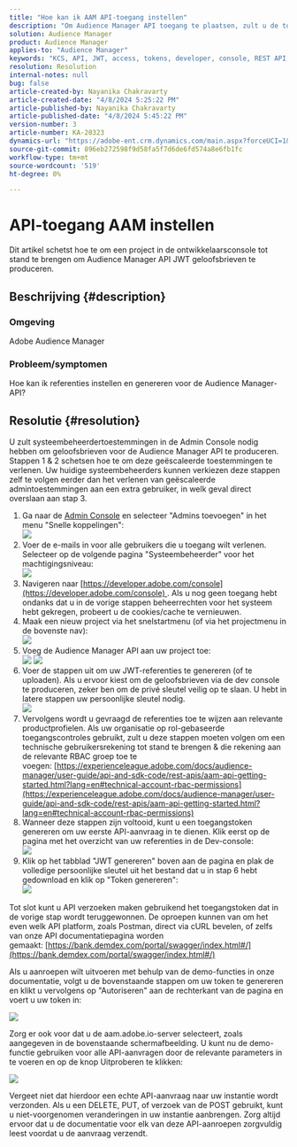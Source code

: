 ```yaml
---
title: "Hoe kan ik AAM API-toegang instellen"
description: "Om Audience Manager API toegang te plaatsen, zult u de toestemmingen van de systeembeheerder in de Admin Console nodig hebben."
solution: Audience Manager
product: Audience Manager
applies-to: "Audience Manager"
keywords: "KCS, API, JWT, access, tokens, developer, console, REST API, REST"
resolution: Resolution
internal-notes: null
bug: false
article-created-by: Nayanika Chakravarty
article-created-date: "4/8/2024 5:25:22 PM"
article-published-by: Nayanika Chakravarty
article-published-date: "4/8/2024 5:45:22 PM"
version-number: 3
article-number: KA-20323
dynamics-url: "https://adobe-ent.crm.dynamics.com/main.aspx?forceUCI=1&pagetype=entityrecord&etn=knowledgearticle&id=0807fdf9-ccf5-ee11-a1fe-6045bd006295"
source-git-commit: 896eb272598f9d58fa5f7d6de6fd574a8e6fb1fc
workflow-type: tm+mt
source-wordcount: '519'
ht-degree: 0%

---
```


# API-toegang AAM instellen


Dit artikel schetst hoe te om een project in de ontwikkelaarsconsole tot stand te brengen om Audience Manager API JWT geloofsbrieven te produceren.

## Beschrijving {#description}


### Omgeving

Adobe Audience Manager

### Probleem/symptomen

Hoe kan ik referenties instellen en genereren voor de Audience Manager-API?


## Resolutie {#resolution}


U zult systeembeheerdertoestemmingen in de Admin Console nodig hebben om geloofsbrieven voor de Audience Manager API te produceren. Stappen 1 &amp; 2 schetsen hoe te om deze geëscaleerde toestemmingen te verlenen. Uw huidige systeembeheerders kunnen verkiezen deze stappen zelf te volgen eerder dan het verlenen van geëscaleerde admintoestemmingen aan een extra gebruiker, in welk geval direct overslaan aan stap 3.

1. Ga naar de [Admin Console](https://adminconsole.adobe.com/) en selecteer &quot;Admins toevoegen&quot; in het menu &quot;Snelle koppelingen&quot;:<br>    ![](assets/27c759f0-4418-ed11-b83e-0022480868ff.png)
2. Voer de e-mails in voor alle gebruikers die u toegang wilt verlenen. Selecteer op de volgende pagina &quot;Systeembeheerder&quot; voor het machtigingsniveau:<br>    ![](assets/4eaf764b-4518-ed11-b83e-0022480868ff.png)
3. Navigeren naar [https://developer.adobe.com/console](https://developer.adobe.com/console) . Als u nog geen toegang hebt ondanks dat u in de vorige stappen beheerrechten voor het systeem hebt gekregen, probeert u de cookies/cache te vernieuwen.
4. Maak een nieuw project via het snelstartmenu (of via het projectmenu in de bovenste nav):<br>    ![](assets/363a9d79-1418-ed11-b83e-0022480868ff.png)
5. Voeg de Audience Manager API aan uw project toe:<br>    ![](assets/a06e1ebd-1418-ed11-b83e-0022480868ff.png)
   ![](assets/26768505-1518-ed11-b83e-0022480868ff.png)
6. Voer de stappen uit om uw JWT-referenties te genereren (of te uploaden). Als u ervoor kiest om de geloofsbrieven via de dev console te produceren, zeker ben om de privé sleutel veilig op te slaan. U hebt in latere stappen uw persoonlijke sleutel nodig.<br>    ![](assets/d7e73a64-1518-ed11-b83e-0022480868ff.png)
7. Vervolgens wordt u gevraagd de referenties toe te wijzen aan relevante productprofielen. Als uw organisatie op rol-gebaseerde toegangscontroles gebruikt, zult u deze stappen moeten volgen om een technische gebruikersrekening tot stand te brengen &amp; die rekening aan de relevante RBAC groep toe te voegen: [https://experienceleague.adobe.com/docs/audience-manager/user-guide/api-and-sdk-code/rest-apis/aam-api-getting-started.html?lang=en#technical-account-rbac-permissions](https://experienceleague.adobe.com/docs/audience-manager/user-guide/api-and-sdk-code/rest-apis/aam-api-getting-started.html?lang=en#technical-account-rbac-permissions)
8. Wanneer deze stappen zijn voltooid, kunt u een toegangstoken genereren om uw eerste API-aanvraag in te dienen. Klik eerst op de pagina met het overzicht van uw referenties in de Dev-console:<br>    ![](assets/f9ef434b-ef22-ed11-b83e-0022480868ff.png)
9. Klik op het tabblad &quot;JWT genereren&quot; boven aan de pagina en plak de volledige persoonlijke sleutel uit het bestand dat u in stap 6 hebt gedownload en klik op &quot;Token genereren&quot;:<br>    ![](assets/54d65c8d-ef22-ed11-b83e-0022480868ff.png)


Tot slot kunt u API verzoeken maken gebruikend het toegangstoken dat in de vorige stap wordt teruggewonnen. De oproepen kunnen van om het even welk API platform, zoals Postman, direct via cURL bevelen, of zelfs van onze API documentatiepagina worden gemaakt: [https://bank.demdex.com/portal/swagger/index.html#/](https://bank.demdex.com/portal/swagger/index.html#/)

Als u aanroepen wilt uitvoeren met behulp van de demo-functies in onze documentatie, volgt u de bovenstaande stappen om uw token te genereren en klikt u vervolgens op &quot;Autoriseren&quot; aan de rechterkant van de pagina en voert u uw token in:

![](assets/ba540b4f-f022-ed11-b83e-0022480868ff.png)

Zorg er ook voor dat u de aam.adobe.io-server selecteert, zoals aangegeven in de bovenstaande schermafbeelding. U kunt nu de demo-functie gebruiken voor alle API-aanvragen door de relevante parameters in te voeren en op de knop Uitproberen te klikken:

![](assets/0ef8197f-f022-ed11-b83e-0022480868ff.png)

Vergeet niet dat hierdoor een echte API-aanvraag naar uw instantie wordt verzonden. Als u een DELETE, PUT, of verzoek van de POST gebruikt, kunt u niet-voorgenomen veranderingen in uw instantie aanbrengen. Zorg altijd ervoor dat u de documentatie voor elk van deze API-aanroepen zorgvuldig leest voordat u de aanvraag verzendt.

